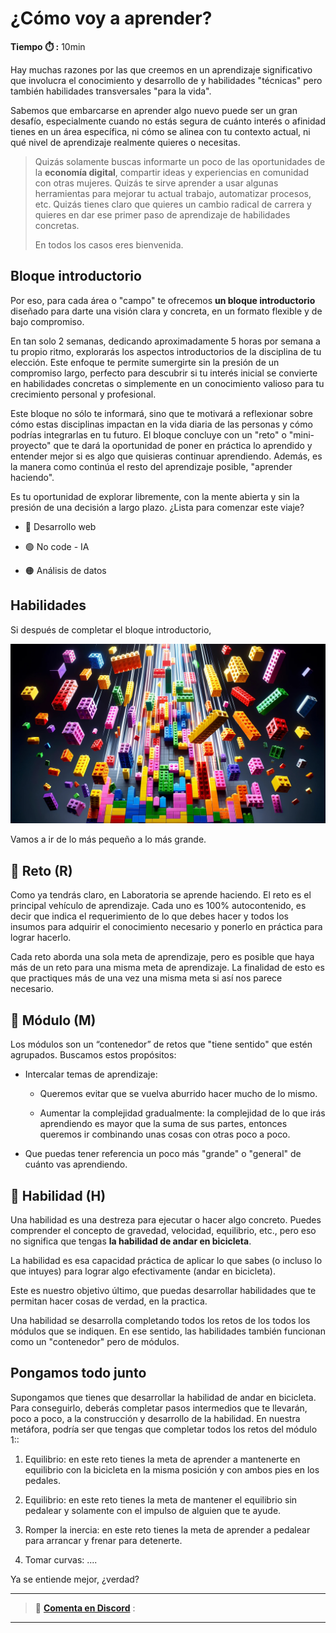 # ¿Cómo voy a aprender?

**Tiempo :stopwatch: :** 10min

Hay muchas razones por las que creemos en un aprendizaje significativo que involucra el conocimiento y desarrollo de  y habilidades "técnicas" pero también habilidades transversales "para la vida".  

Sabemos que embarcarse en aprender algo nuevo puede ser un gran desafío, especialmente cuando no estás segura de cuánto interés o afinidad tienes en un área específica, ni cómo se alinea con tu contexto actual, ni qué nivel de aprendizaje realmente quieres o necesitas. 

> Quizás solamente buscas informarte un poco de las oportunidades de la **economía digital**, compartir ideas y experiencias en comunidad con otras mujeres. Quizás te sirve aprender a usar algunas herramientas para mejorar tu actual trabajo, automatizar procesos, etc. Quizás tienes claro que quieres un cambio radical de carrera y quieres en dar ese primer paso de aprendizaje de habilidades concretas. 
> 
> En todos los casos eres bienvenida. 

## Bloque introductorio

Por eso, para cada área o "campo" te ofrecemos **un bloque introductorio** diseñado para darte una visión clara y concreta, en un formato flexible y de bajo compromiso.

En tan solo 2 semanas, dedicando aproximadamente 5 horas por semana a tu propio ritmo, explorarás los aspectos introductorios de la disciplina de tu elección. Este enfoque te permite sumergirte sin la presión de un compromiso largo, perfecto para descubrir si tu interés inicial se convierte en habilidades concretas o simplemente en un conocimiento valioso para tu crecimiento personal y profesional.

Este bloque no sólo te informará, sino que te motivará a reflexionar sobre cómo estas disciplinas impactan en la vida diaria de las personas y cómo podrías integrarlas en tu futuro. El bloque concluye con un "reto" o "mini-proyecto" que te dará la oportunidad de poner en práctica lo aprendido y entender mejor si es algo que quisieras continuar aprendiendo. Además, es la manera como continúa el resto del aprendizaje posible, "aprender haciendo". 

Es tu oportunidad de explorar libremente, con la mente abierta y sin la presión de una decisión a largo plazo. ¿Lista para comenzar este viaje? 

- 🔵 Desarrollo web

- 🟢 No code - IA

- 🟠 Análisis de datos

## Habilidades

Si después de completar el bloque introductorio, 

![](../assets/2024-03-07-18-23-41-a097d308964f1d213e348a8cc0706fe5dda2a4f0.jpg)

Vamos a ir de lo más pequeño a lo más grande.

## :small_blue_diamond: Reto (R)

Como ya tendrás claro, en Laboratoria se aprende haciendo. El reto es el principal vehículo de aprendizaje. Cada uno es 100% autocontenido, es decir que indica el requerimiento de lo que debes hacer y todos los insumos  para adquirir el conocimiento necesario y ponerlo en práctica para lograr hacerlo.

Cada reto aborda una sola meta de aprendizaje, pero es posible que haya más de un reto para una misma meta de aprendizaje. La finalidad de esto es que practiques más de una vez una misma meta si así nos parece necesario.

## :large_blue_diamond: Módulo (M)

Los módulos son un “contenedor” de retos que "tiene sentido" que estén agrupados. Buscamos estos propósitos:

- Intercalar temas de aprendizaje: 
  
  - Queremos evitar que se vuelva aburrido hacer mucho de lo mismo.
  
  - Aumentar la complejidad gradualmente: la complejidad de lo que irás aprendiendo es mayor que la suma de sus partes, entonces queremos ir combinando unas cosas con otras poco a poco.

- Que puedas tener referencia un poco más "grande" o "general" de cuánto vas aprendiendo.

## :large_blue_circle: Habilidad (H)

Una habilidad es una destreza para ejecutar o hacer algo concreto. Puedes comprender el concepto de gravedad, velocidad, equilibrio, etc., pero eso no significa que tengas **la habilidad de andar en bicicleta**.

La habilidad es esa capacidad práctica de aplicar lo que sabes (o incluso lo que intuyes) para lograr algo efectivamente (andar en bicicleta).

Este es nuestro objetivo último, que puedas desarrollar habilidades que te permitan hacer cosas de verdad, en la practica.

Una habilidad se desarrolla completando todos los retos de los todos los módulos que se indiquen. En ese sentido, las habilidades también funcionan como un "contenedor" pero de módulos.

## Pongamos todo junto

Supongamos que tienes que desarrollar la habilidad de andar en bicicleta. Para conseguirlo, deberás completar pasos intermedios que te llevarán, poco a poco, a la construcción y desarrollo de la habilidad. En nuestra metáfora, podría ser que tengas que completar todos los retos del módulo 1::

1. Equilibrio: en este reto tienes la meta de aprender a mantenerte en equilibrio con la bicicleta en la misma posición y con ambos pies en los pedales.

2. Equilibrio: en este reto tienes la meta de mantener el equilibrio sin pedalear y solamente con el impulso de alguien que te ayude.

3. Romper la inercia: en este reto tienes la meta de aprender a pedalear para arrancar y frenar para detenerte. 

4. Tomar curvas: ....

Ya se entiende mejor, ¿verdad?

---

> 💬 [**Comenta en Discord**]([Discord](https://discord.com/channels/1209273049304666113/1215447305579274271)) :

---
